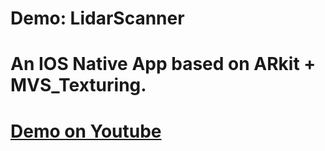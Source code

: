 # Demo: LidarScanner

# An IOS Native App based on ARkit + MVS_Texturing.

# [Demo on Youtube](https://www.youtube.com)

